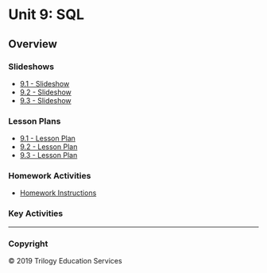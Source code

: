 # Unit 9: SQL

## Overview

### Slideshows

* [9.1 - Slideshow](https://docs.google.com/presentation/d/1I23OSZhnHQ3HqxtF_CQwHao-of8JNN4xvrabRpXwxNA/edit?usp=sharing)
* [9.2 - Slideshow](https://docs.google.com/presentation/d/1oxzeWN6YPC01Ylt8avZ78tEdXnbVRfmidvu8fWp0xJw/edit?usp=sharing)
* [9.3 - Slideshow](https://docs.google.com/presentation/d/1I4a3pxfj10njDK6DdJn5NnIetR0xHIWSWP_s00pqLs0/edit?usp=sharing)

### Lesson Plans

* [9.1 - Lesson Plan](../../01-Lesson-Plans/09-SQL/1/LessonPlan.md)
* [9.2 - Lesson Plan](../../01-Lesson-Plans/09-SQL/2/LessonPlan.md)
* [9.3 - Lesson Plan](../../01-Lesson-Plans/09-SQL/3/LessonPlan.md)

### Homework Activities

* [Homework Instructions](../../02-Homework/09-SQL/Instructions/README.md)

### Key Activities

- - -

### Copyright

© 2019 Trilogy Education Services
